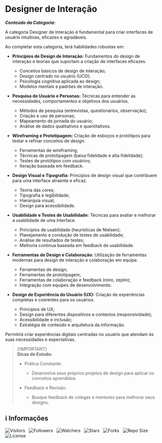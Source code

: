 <!-- Título -->
# Designer de Interação

***Conteúdo da Categoria:***

A categoria Designer de Interação é fundamental para criar interfaces de usuário intuitivas, eficazes e agradáveis.

Ao completar esta categoria, terá habilidades robustas em:

* **Princípios de Design de Interação:** Fundamentos do design de interação e teorias que suportam a criação de interfaces eficazes.
  * Conceitos básicos de design de interação;
  * Design centrado no usuário (UCD);
  * Psicologia cognitiva aplicada ao design;
  * Modelos mentais e padrões de interação.

* **Pesquisa de Usuário e Personas:** Técnicas para entender as necessidades, comportamentos e objetivos dos usuários.
  * Métodos de pesquisa (entrevistas, questionários, observação);
  * Criação e uso de personas;
  * Mapeamento de jornada do usuário;
  * Análise de dados qualitativos e quantitativos.

* **Wireframing e Prototipagem:** Criação de esboços e protótipos para testar e refinar conceitos de design.
  * Ferramentas de wireframing;
  * Técnicas de prototipagem (baixa fidelidade e alta fidelidade);
  * Testes de protótipos com usuários;
  * Iteração baseada em feedback.

* **Design Visual e Tipografia:** Princípios de design visual que contribuem para uma interface atraente e eficaz.
  * Teoria das cores;
  * Tipografia e legibilidade;
  * Hierarquia visual;
  * Design para acessibilidade.

* **Usabilidade e Testes de Usabilidade:** Técnicas para avaliar e melhorar a usabilidade de uma interface.
  * Princípios de usabilidade (heurísticas de Nielsen);
  * Planejamento e condução de testes de usabilidade;
  * Análise de resultados de testes;
  * Melhoria continua baseada em feedback de usabilidade.

* **Ferramentas de Design e Colaboração:** Utilização de ferramentas modernas para design de interação e colaboração em equipe.
  * Ferramentas de design;
  * Ferramentas de prototipagem;
  * Ferramentas de colaboração e feedback (miro, zeplin);
  * Integração com equipes de desenvolvimento.

* **Design de Experiência do Usuário (UX):** Criação de experiências completas e coerentes para os usuários.
  * Princípios de UX;
  * Design para diferentes dispositivos e contextos (responsividade);
  * Acessibilidade e inclusão;
  * Estratégia de conteúdo e arquitetura da informação.

Permitirá criar experiências digitais centradas no usuário que atendam às suas necessidades e expectativas.

> [!IMPORTANT]\
> **Dicas de Estudo:**
>
> * Prática Constante:
>   * Desenvolva seus próprios projetos de design para aplicar os conceitos aprendidos.
>
> * Feedback e Revisão:
>   * Busque feedback de colegas e mentores para melhorar seus designs.

<!-- Informações -->
## &#8505; Informações

![Visitors](https://api.visitorbadge.io/api/visitors?path=Devsgeeknerd%2Fcat-des-int&label=Visitantes&labelColor=%23700070&labelStyle=none&countColor=%23000fff&style=plastic&color=%23ffffff "Total de Visitantes")
&nbsp;
![Followers](https://img.shields.io/github/followers/Devsgeeknerd?style=p&label=Seguidores&labelColor=800080&color=000fff "Total de Seguidores")
&nbsp;
![Watchers](https://img.shields.io/github/watchers/Devsgeeknerd/cat-des-int?style=p&label=Observadores&labelColor=800080&color=000fff "Total de Observadores")
&nbsp;
![Stars](https://img.shields.io/github/stars/Devsgeeknerd/cat-des-int?style=p&label=Estrelas&labelColor=800080&color=000fff "Total de Estrelas")
&nbsp;
![Forks](https://img.shields.io/github/forks/Devsgeeknerd/cat-des-int?style=p&label=Bifurcações&labelColor=800080&color=000fff "Total de Bifurcações")
&nbsp;
![Repo Size](https://img.shields.io/github/repo-size/Devsgeeknerd/cat-des-int?style=p&label=Tamanho&labelColor=800080&color=000fff "Tamanho do Repositório")
&nbsp;
![License](https://img.shields.io/github/license/Devsgeeknerd/cat-des-int?style=p&label=Licença&labelColor=800080&color=000fff "Licença do Repositório")
